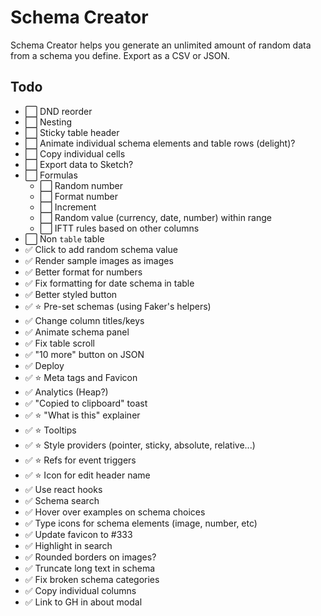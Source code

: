 # Schema Creator

Schema Creator helps you generate an unlimited amount of random data from a schema you define. Export as a CSV or JSON.

## Todo

- ⬜️ DND reorder
- ⬜️ Nesting
- ⬜️ Sticky table header
- ⬜️ Animate individual schema elements and table rows (delight)?
- ⬜️ Copy individual cells
- ⬜️ Export data to Sketch?
- ⬜️ Formulas
  - ⬜️ Random number
  - ⬜️ Format number
  - ⬜️ Increment
  - ⬜️ Random value (currency, date, number) within range
  - ⬜️ IFTT rules based on other columns
- ⬜️ Non `table` table
- ✅ Click to add random schema value
- ✅ Render sample images as images
- ✅ Better format for numbers
- ✅ Fix formatting for date schema in table
- ✅ Better styled button
- ✅ ⭐️ Pre-set schemas (using Faker's helpers)
- ✅ Change column titles/keys
- ✅ Animate schema panel
- ✅ Fix table scroll
- ✅ "10 more" button on JSON
- ✅ Deploy
- ✅ ⭐️ Meta tags and Favicon
- ✅ Analytics (Heap?)
- ✅ "Copied to clipboard" toast
- ✅ ⭐️ "What is this" explainer
- ✅ ⭐️ Tooltips
- ✅ ⭐️ Style providers (pointer, sticky, absolute, relative...)
- ✅ ⭐️ Refs for event triggers
- ✅ ⭐️ Icon for edit header name
- ✅ Use react hooks
- ✅ Schema search
- ✅ Hover over examples on schema choices
- ✅ Type icons for schema elements (image, number, etc)
- ✅ Update favicon to #333
- ✅ Highlight in search
- ✅ Rounded borders on images?
- ✅ Truncate long text in schema
- ✅ Fix broken schema categories
- ✅ Copy individual columns
- ✅ Link to GH in about modal
